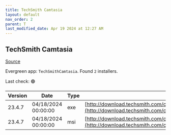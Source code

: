 ```yaml
---
title: TechSmith Camtasia
layout: default
nav_order: 2
parent: T
last_modified_date: Apr 19 2024 at 12:27 AM
---
```


## TechSmith Camtasia

[Source](https://www.techsmith.com/)

Evergreen app: `TechSmithCamtasia`. Found `2` installers.

Last check: 🟢

| Version | Date                | Type | URI                                                                                                                                                |
| ------- | ------------------- | ---- | -------------------------------------------------------------------------------------------------------------------------------------------------- |
| 23.4.7  | 04/18/2024 00:00:00 | exe  | [http://download.techsmith.com/camtasiastudio/releases/2347/camtasia.exe](http://download.techsmith.com/camtasiastudio/releases/2347/camtasia.exe) |
| 23.4.7  | 04/18/2024 00:00:00 | msi  | [http://download.techsmith.com/camtasiastudio/releases/2347/camtasia.msi](http://download.techsmith.com/camtasiastudio/releases/2347/camtasia.msi) |
